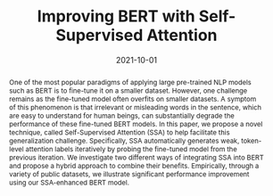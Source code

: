 ---
# Documentation: https://wowchemy.com/docs/managing-content/

title: "Improving BERT with Self-Supervised Attention"
authors: [Yiren Chen, Jiangang Bai, Yunhai Tong]
date: 2021-10-01
doi: ""

# Schedule page publish date (NOT publication's date).
publishDate: 2021-10-01

# Publication type.
# Legend: 0 = Uncategorized; 1 = Conference paper; 2 = Journal article;
# 3 = Preprint / Working Paper; 4 = Report; 5 = Book; 6 = Book section;
# 7 = Thesis; 8 = Patent
publication_types: ["1"]

# Publication name and optional abbreviated publication name.
publication: "In *IEEE Access*"
publication_short: "In *IEEE 2021*"

abstract: "One of the most popular paradigms of applying large pre-trained NLP models such as BERT is to fine-tune it on a smaller dataset. However, one challenge remains as the fine-tuned model often overfits on smaller datasets. A symptom of this phenomenon is that irrelevant or misleading words in the sentence, which are easy to understand for human beings, can substantially degrade the performance of these fine-tuned BERT models. In this paper, we propose a novel technique, called Self-Supervised Attention (SSA) to help facilitate this generalization challenge. Specifically, SSA automatically generates weak, token-level attention labels iteratively by probing the fine-tuned model from the previous iteration. We investigate two different ways of integrating SSA into BERT and propose a hybrid approach to combine their benefits. Empirically, through a variety of public datasets, we illustrate significant performance improvement using our SSA-enhanced BERT model."

# Summary. An optional shortened abstract.
summary: "Improving BERT with self-Supervised attention"

tags: []
categories: []
featured: true

# Custom links (optional).
#   Uncomment and edit lines below to show custom links.
links:
- name: Link
  url: https://ieeexplore.ieee.org/abstract/document/9584911
  icon_pack: fas
  icon: link
- name: PDF
  url: https://arxiv.org/pdf/2004.03808.pdf
  icon_pack: fas
  icon: file-pdf

url_pdf: 
url_code: 
url_dataset:
url_poster:
url_project:
url_slides:
url_source: 
url_video:

# Featured image
# To use, add an image named `featured.jpg/png` to your page's folder. 
# Focal points: Smart, Center, TopLeft, Top, TopRight, Left, Right, BottomLeft, Bottom, BottomRight.
image:
  caption: ""
  focal_point: ""
  preview_only: false

# Associated Projects (optional).
#   Associate this publication with one or more of your projects.
#   Simply enter your project's folder or file name without extension.
#   E.g. `internal-project` references `content/project/internal-project/index.md`.
#   Otherwise, set `projects: []`.
projects: []

# Slides (optional).
#   Associate this publication with Markdown slides.
#   Simply enter your slide deck's filename without extension.
#   E.g. `slides: "example"` references `content/slides/example/index.md`.
#   Otherwise, set `slides: ""`.
slides: ""
---